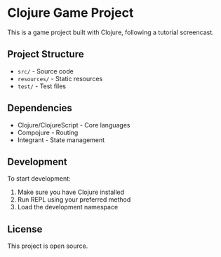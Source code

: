 # Clojure Game Project

This is a game project built with Clojure, following a tutorial screencast.

## Project Structure

- `src/` - Source code
- `resources/` - Static resources
- `test/` - Test files

## Dependencies

- Clojure/ClojureScript - Core languages
- Compojure - Routing
- Integrant - State management

## Development

To start development:

1. Make sure you have Clojure installed
2. Run REPL using your preferred method
3. Load the development namespace

## License

This project is open source.
